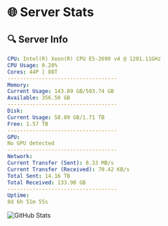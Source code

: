 # 🌐 Server Stats
## 🔍 Server Info
```yaml
CPU: Intel(R) Xeon(R) CPU E5-2699 v4 @ 1201.11GHz
CPU Usage: 0.20%
Cores: 44P | 88T
-----------------------------------
Memory:
Current Usage: 143.89 GB/503.74 GB
Available: 356.50 GB
-----------------------------------
Disk:
Current Usage: 58.89 GB/1.71 TB
Free: 1.57 TB
-----------------------------------
GPU:
No GPU detected
-----------------------------------
Network:
Current Transfer (Sent): 8.33 MB/s
Current Transfer (Received): 70.42 KB/s
Total Sent: 14.16 TB
Total Received: 133.98 GB
-----------------------------------
Uptime:
8d 6h 51m 55s
```
![GitHub Stats](https://img.shields.io/badge/Updated-2025-03-16_04:14:44-blue)